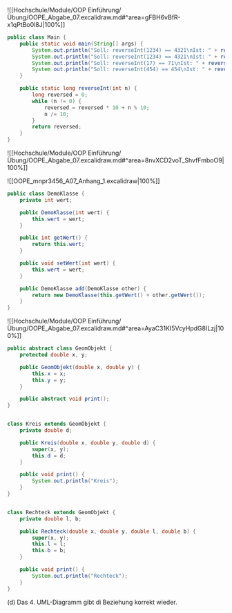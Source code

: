 ![[Hochschule/Module/OOP Einführung/Übung/OOPE_Abgabe_07.excalidraw.md#^area=gFBH6vBfR-x1qPtBo0l8J|100%]]

```java
public class Main {
    public static void main(String[] args) {
        System.out.println("Soll: reverseInt(1234) == 4321\nIst: " + reverseInt(1234) + "\n");
        System.out.println("Soll: reverseInt(1234) == 4321\nIst: " + reverseInt(1234) + "\n");
        System.out.println("Soll: reverseInt(17) == 71\nIst: " + reverseInt(17) + "\n");
        System.out.println("Soll: reverseInt(454) == 454\nIst: " + reverseInt(454) + "\n");
    }

    public static long reverseInt(int n) {
        long reversed = 0;
        while (n != 0) {
            reversed = reversed * 10 + n % 10;
            n /= 10;
        }
        return reversed;
    }
}
```

![[Hochschule/Module/OOP Einführung/Übung/OOPE_Abgabe_07.excalidraw.md#^area=8nvXCD2voT_ShvfFmboO9|100%]]

![[OOPE_mnpr3456_A07_Anhang_1.excalidraw|100%]]

```java
public class DemoKlasse {
    private int wert;

    public DemoKlasse(int wert) {
        this.wert = wert;
    }

    public int getWert() {
        return this.wert;
    }

    public void setWert(int wert) {
        this.wert = wert;
    }

    public DemoKlasse add(DemoKlasse other) {
        return new DemoKlasse(this.getWert() + other.getWert());
    }
}
```

![[Hochschule/Module/OOP Einführung/Übung/OOPE_Abgabe_07.excalidraw.md#^area=AyaC31KI5VcyHpdG8ILzj|100%]]

```java
public abstract class GeomObjekt {
    protected double x, y;

    public GeomObjekt(double x, double y) {
        this.x = x;
        this.y = y;
    }

    public abstract void print();
}


class Kreis extends GeomObjekt {
    private double d;

    public Kreis(double x, double y, double d) {
        super(x, y);
        this.d = d;
    }

    public void print() {
        System.out.println("Kreis");
    }
}


class Rechteck extends GeomObjekt {
    private double l, b;

    public Rechteck(double x, double y, double l, double b) {
        super(x, y);
        this.l = l;
        this.b = b;
    }

    public void print() {
        System.out.println("Rechteck");
    }
}
```

(d)
Das 4. UML-Diagramm gibt di Beziehung korrekt wieder.
